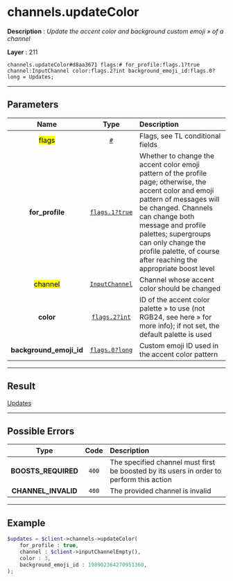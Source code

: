 # channels.updateColor

**Description** : *Update the accent color and background custom emoji » of a channel*

**Layer** : 211

```tl
channels.updateColor#d8aa3671 flags:# for_profile:flags.1?true channel:InputChannel color:flags.2?int background_emoji_id:flags.0?long = Updates;
```

---

## Parameters

| Name | Type | Description |
| :---: | :---: | :--- |
| <mark>flags</mark> | [`#`](type/#) | Flags, see TL conditional fields |
| **for_profile** | [`flags.1?true`](type/true) | Whether to change the accent color emoji pattern of the profile page; otherwise, the accent color and emoji pattern of messages will be changed. Channels can change both message and profile palettes; supergroups can only change the profile palette, of course after reaching the appropriate boost level |
| <mark>channel</mark> | [`InputChannel`](type/InputChannel) | Channel whose accent color should be changed |
| **color** | [`flags.2?int`](type/int) | ID of the accent color palette » to use (not RGB24, see here » for more info); if not set, the default palette is used |
| **background_emoji_id** | [`flags.0?long`](type/long) | Custom emoji ID used in the accent color pattern |

---

## Result

[Updates](type/Updates)

---

## Possible Errors

| Type | Code | Description |
| :---: | :---: | :--- |
| **BOOSTS_REQUIRED** | `400` | The specified channel must first be boosted by its users in order to perform this action |
| **CHANNEL_INVALID** | `400` | The provided channel is invalid |

---

## Example

```php
$updates = $client->channels->updateColor(
	for_profile : true,
	channel : $client->inputChannelEmpty(),
	color : 3,
	background_emoji_id : 198902364270951360,
);
```